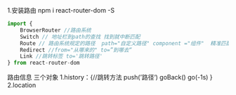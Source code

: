 1.安装路由 npm i react-router-dom -S
```js
import {
    BrowserRouter //路由系统
    Switch // 地址栏到path的查找 找到就中断匹配
    Route // 路由系统规定的路径  path="自定义路径" component ="组件"  精准匹配exact
    Redirect //from="从哪来的" to=”到哪去“
    Link //跳转标签 to='跳转路径'
} from react-router-dom
```
路由信息 三个对象
1.history：{//跳转方法
    push(’路径‘)
    goBack()
    go(-1s)
}
2.location



